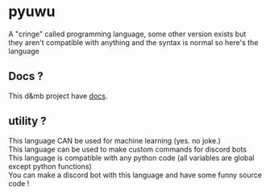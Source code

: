 # pyuwu
A "cringe" called programming language, some other version exists but they aren't compatible with anything and the syntax is normal so here's the language
## Docs ?
This d&mb project have [docs](./docs/readme.md).
## utility ?
This language CAN be used for machine learning (yes. no joke.)
<br>
This language can be used to make custom commands for discord bots
<br>
This language is compatible with any python code (all variables are global except python functions)
<br>
You can make a discord bot with this language and have some funny source code !
